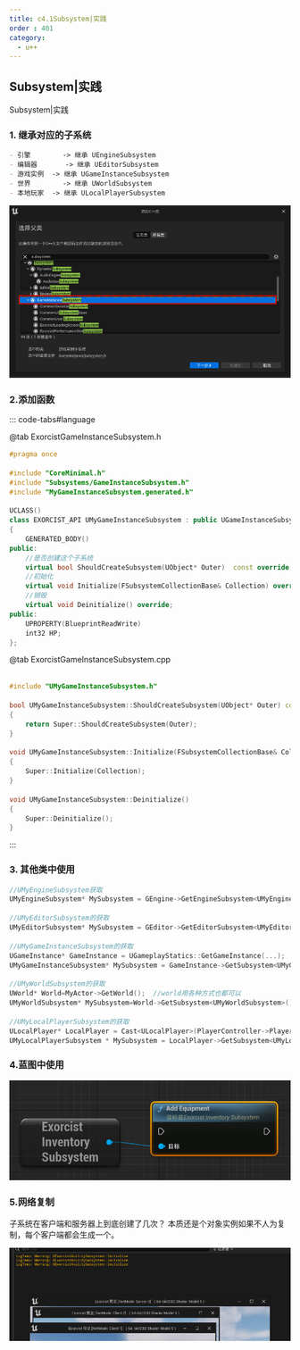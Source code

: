 ```yaml
---
title: c4.1Subsystem|实践
order : 401
category:
  - u++
---
```


## Subsystem|实践

<chatmessage avatar="../../assets/emoji/hh.png" :avatarWidth="40">
Subsystem|实践
</chatmessage>

### 1. 继承对应的子系统

```md
- 引擎		-> 继承 UEngineSubsystem
- 编辑器		-> 继承 UEditorSubsystem
- 游戏实例	-> 继承 UGameInstanceSubsystem
- 世界		-> 继承 UWorldSubsystem
- 本地玩家	-> 继承 ULocalPlayerSubsystem
```
![](..%2Fassets%2Fsubsst.png)

### 2.添加函数

::: code-tabs#language

@tab ExorcistGameInstanceSubsystem.h

```cpp
#pragma once

#include "CoreMinimal.h"
#include "Subsystems/GameInstanceSubsystem.h"
#include "MyGameInstanceSubsystem.generated.h"

UCLASS()
class EXORCIST_API UMyGameInstanceSubsystem : public UGameInstanceSubsystem
{
	GENERATED_BODY()
public:
	//是否创建这个子系统
	virtual bool ShouldCreateSubsystem(UObject* Outer)  const override;
	//初始化
	virtual void Initialize(FSubsystemCollectionBase& Collection) override;
	//销毁
	virtual void Deinitialize() override;
public:
	UPROPERTY(BlueprintReadWrite)
	int32 HP;
};

```
@tab ExorcistGameInstanceSubsystem.cpp
```cpp

#include "UMyGameInstanceSubsystem.h"

bool UMyGameInstanceSubsystem::ShouldCreateSubsystem(UObject* Outer) const
{
	return Super::ShouldCreateSubsystem(Outer);
}

void UMyGameInstanceSubsystem::Initialize(FSubsystemCollectionBase& Collection)
{
	Super::Initialize(Collection);
}

void UMyGameInstanceSubsystem::Deinitialize()
{
	Super::Deinitialize();
}

```
:::

### 3. 其他类中使用

```cpp
//UMyEngineSubsystem获取
UMyEngineSubsystem* MySubsystem = GEngine->GetEngineSubsystem<UMyEngineSubsystem>();

//UMyEditorSubsystem的获取
UMyEditorSubsystem* MySubsystem = GEditor->GetEditorSubsystem<UMyEditorSubsystem>();

//UMyGameInstanceSubsystem的获取
UGameInstance* GameInstance = UGameplayStatics::GetGameInstance(...);
UMyGameInstanceSubsystem* MySubsystem = GameInstance->GetSubsystem<UMyGameInstanceSubsystem>();

//UMyWorldSubsystem的获取
UWorld* World=MyActor->GetWorld();  //world用各种方式也都可以
UMyWorldSubsystem* MySubsystem=World->GetSubsystem<UMyWorldSubsystem>();

//UMyLocalPlayerSubsystem的获取
ULocalPlayer* LocalPlayer = Cast<ULocalPlayer>(PlayerController->Player)
UMyLocalPlayerSubsystem * MySubsystem = LocalPlayer->GetSubsystem<UMyLocalPlayerSubsystem>();
```
### 4.蓝图中使用

![](..%2Fassets%2Fsub.png)

### 5.网络复制

<chatmessage avatar="../../assets/emoji/hh.png" :avatarWidth="40">
子系统在客户端和服务器上到底创建了几次？
</chatmessage>

<chatmessage avatar="../../assets/emoji/dsyj.png" :avatarWidth="40" alignLeft>
本质还是个对象实例如果不人为复制，每个客户端都会生成一个。
</chatmessage>

![](..%2Fassets%2Fsubsystems01.png)